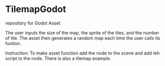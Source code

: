 # TilemapGodot
repository for Godot Asset

The user inputs the size of the map, the sprite of the tiles, and the number of tile. The asset then generates a random map each time the user calls its funtion.

Instruction:
To make asset function add the node to the scene and add teh script to the node. There is also a tilemap example.
